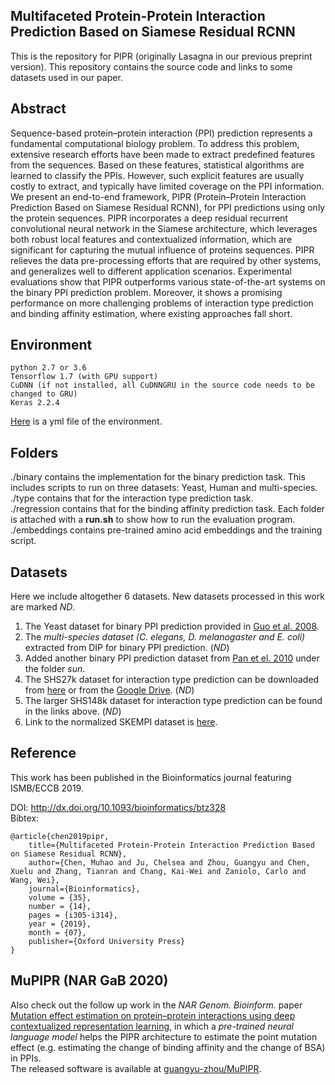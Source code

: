 ## Multifaceted Protein-Protein Interaction Prediction Based on Siamese Residual RCNN

This is the repository for PIPR (originally Lasagna in our previous preprint version). This repository contains the source code and links to some datasets used in our paper.

## Abstract
Sequence-based protein–protein interaction (PPI) prediction represents a fundamental computational biology problem. To address this problem, extensive research efforts have been
made to extract predefined features from the sequences. Based on these features, statistical algorithms are learned to classify the PPIs. However, such explicit features are usually costly to extract, and typically have limited coverage on the PPI information. We present an end-to-end framework, PIPR (Protein–Protein Interaction Prediction Based on Siamese Residual RCNN), for PPI predictions using only the protein sequences. PIPR incorporates a deep residual recurrent convolutional neural network in the Siamese architecture, which leverages both robust local features and contextualized information, which are significant for capturing the mutual influence of proteins sequences. PIPR relieves the data pre-processing efforts that are required by other systems, and generalizes well to different application scenarios. Experimental evaluations show that PIPR outperforms various state-of-the-art systems on the binary PPI prediction problem. Moreover, it shows a promising performance on more challenging problems of interaction type prediction and binding affinity estimation, where existing approaches
fall short.

## Environment

    python 2.7 or 3.6
    Tensorflow 1.7 (with GPU support)
    CuDNN (if not installed, all CuDNNGRU in the source code needs to be changed to GRU)
    Keras 2.2.4

[Here](https://github.com/muhaochen/seq_ppi/blob/master/environment/py36.yml) is a yml file of the environment.

## Folders
./binary contains the implementation for the binary prediction task. This includes scripts to run on three datasets: Yeast, Human and multi-species.    
./type contains that for the interaction type prediction task.  
./regression contains that for the binding affinity prediction task. 
Each folder is attached with a **run.sh** to show how to run the evaluation program.  
./embeddings contains pre-trained amino acid embeddings and the training script.  

## Datasets

Here we include altogether 6 datasets. New datasets processed in this work are marked *ND*.  
1. The Yeast dataset for binary PPI prediction provided in [Guo et al. 2008](https://www.ncbi.nlm.nih.gov/pmc/articles/PMC2396404/).  
2. The *multi-species dataset (C. elegans, D. melanogaster and E. coli)* extracted from DIP for binary PPI prediction. (*ND*)  
3. Added another binary PPI prediction dataset from [Pan et el. 2010](https://www.ncbi.nlm.nih.gov/pubmed/20698572) under the folder *sun*.  
4. The SHS27k dataset for interaction type prediction can be downloaded from [here](http://yellowstone.cs.ucla.edu/~muhao/pipr/SHS_ppi_beta.zip) or from the [Google Drive](https://drive.google.com/open?id=1y_5gje6AofqjrkMPY58XUdKgDuu1mZCh). (*ND*)  
5. The larger SHS148k dataset for interaction type prediction can be found in the links above. (*ND*)  
6. Link to the normalized SKEMPI dataset is [here](http://yellowstone.cs.ucla.edu/~muhao/pipr/SKEMPI_all_dg_avg_(PIPR).zip).  

## Reference
This work has been published in the Bioinformatics journal featuring ISMB/ECCB 2019.

DOI: http://dx.doi.org/10.1093/bioinformatics/btz328  
Bibtex:

    @article{chen2019pipr,
        title={Multifaceted Protein-Protein Interaction Prediction Based on Siamese Residual RCNN},
        author={Chen, Muhao and Ju, Chelsea and Zhou, Guangyu and Chen, Xuelu and Zhang, Tianran and Chang, Kai-Wei and Zaniolo, Carlo and Wang, Wei},
        journal={Bioinformatics},
        volume = {35},
        number = {14},
        pages = {i305-i314},
        year = {2019},
        month = {07},
        publisher={Oxford University Press}
    }
  
## MuPIPR (NAR GaB 2020)
Also check out the follow up work in the *NAR Genom. Bioinform.* paper [Mutation effect estimation on protein–protein interactions using deep contextualized representation learning](https://academic.oup.com/nargab/article/2/2/lqaa015/5781175), in which a *pre-trained neural language model* helps the PIPR architecture to estimate the point mutation effect (e.g. estimating the change of binding affinity and the change of BSA) in PPIs.  
The released software is available at [guangyu-zhou/MuPIPR](https://github.com/guangyu-zhou/MuPIPR).
